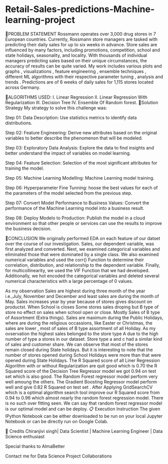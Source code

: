 # Retail-Sales-predictions-Machine-learning-project

📖PROBLEM STATEMENT
Rossmann operates over 3,000 drug stores in 7 European countries. Currently, Rossmann store managers are tasked with predicting their daily sales for up to six weeks in advance. Store sales are influenced by many factors, including promotions, competition, school and state holidays, seasonality, and locality. With thousands of individual managers predicting sales based on their unique circumstances, the accuracy of results can be quite varied. My work includes various plots and graphs , visualizations , feature engineering , ensemble techniques , different ML algorithms with their respective parameter tuning , analysis and trends . Predictions are of 6 weeks of daily sales for 1,115 stores located across Germany.

📖ALGORITHMS USED:
I. Linear Regression
II. Linear Regression With Regularization
III. Decision Tree
IV. Ensemble Of Random forest.
📖Solution Strategy
My strategy to solve this challenge was:

Step 01: Data Description: Use statistics metrics to identify data distributions.

Step 02: Feature Engineering: Derive new attributes based on the original variables to better describe the phenomenon that will be modeled.

Step 03: Exploratory Data Analysis: Explore the data to find insights and better understand the impact of variables on model learning.

Step 04: Feature Selection: Selection of the most significant attributes for training the model.

Step 05: Machine Learning Modelling: Machine Learning model training.

Step 06: Hyperparameter Fine Tunning: hoose the best values for each of the parameters of the model selected from the previous step.

Step 07: Convert Model Performance to Business Values: Convert the performance of the Machine Learning model into a business result.

Step 08: Deploy Modelo to Production: Publish the model in a cloud environment so that other people or services can use the results to improve the business decision.

📖CONCLUSION
We originally performed EDA on each feature of our datset over the course of our investigation. Sales, our dependent variable, was first analyzed and converted. Next, we examined categorical variables and eliminated those that were dominated by a single class. We also examined numerical variables and used the corr() Function to determine their correlation, distribution, and relationship to the dependent variable. Finally, for multicollinearity, we used the VIF Function that we had developed. Additionally, we hot encoded the categorical variables and deleted several numerical characteristics with a large percentage of 0 values.

As my observation Sales are highest during three month of the year i.e.,July, November and December and least sales are during the month of May.
Sales increases year by year because of stores gives discount on productst.
When School is closes Some stores sales droping but B type of store no effect on sales when school open or close.
Mostly Sales of B type of Assortment (Extra things).
Sales are maximum during the Public Holidays, where are during the religious occassions, like Easter or Christmas, the sales are lower , most of sales of B type assortment of all Holiday.
As my ovservation the highest sales belonged to the store type A due to the high number of type a stores in our dataset. Store type a and c had a similar kind of sales and customer share.
We can observe that most of the stores remain closed during State holidays. But it is interesting to note that the number of stores opened during School Holidays were more than that were opened during State Holidays.
The R Squared score of all Liner Regression Algorithm with or without Regularization are quit good which is 0.70
the R Squared score of the Decision Tree Regressor model we got 0.94 on test set which is also good.
The Random Forest regressor model perform very well amoung the others.
The Gradient Boosting Regressor model perform well and give 0.82 R Squared on test set . After Applying GridSearchCV which is a optimal algorithm search tool improve our R Squared score from 0.94 to 0.96 which almost nearly the random forest regression model.
There is no such over fitting seen.
We can say that random forest regressor model is our optimal model and can be deploy.
📋 Execution Instruction
The given IPython Notebook can be either downloaded to be run on your local Jupyter Notebook or can be directly run on Google Colab.

📜 Credits
Chiranjivi singh| Data Scientist | Machine Learning Engineer | Data Science enthusiast

Special thanks to AlmaBetter

Contact me for Data Science Project Collaborations
